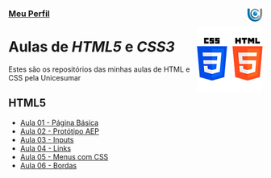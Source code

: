 ### [Meu Perfil ](http://phstefen.github.io/) <img align="right" src="../img/unicesumar.png" width="30">

<img align="right" src="../img/htmlcss.png" width="130">

# Aulas de *HTML5* e *CSS3*
Estes são os repositórios das minhas aulas de HTML e CSS pela Unicesumar

## HTML5

* [Aula 01 - Página Básica](https://github.com/phStefen/aulas-html-css/tree/master/unicesumar/aula-01)
* [Aula 02 - Protótipo AEP](https://github.com/phStefen/aulas-html-css/tree/master/unicesumar/aula-02)
* [Aula 03 - Inputs](https://github.com/phStefen/aulas-html-css/tree/master/unicesumar/aula-03)
* [Aula 04 - Links](https://github.com/phStefen/aulas-html-css/tree/master/unicesumar/aula-04)
* [Aula 05 - Menus com CSS](https://github.com/phStefen/aulas-html-css/tree/master/unicesumar/aula-05)
* [Aula 06 - Bordas](https://github.com/phStefen/aulas-html-css/tree/master/unicesumar/aula-06)